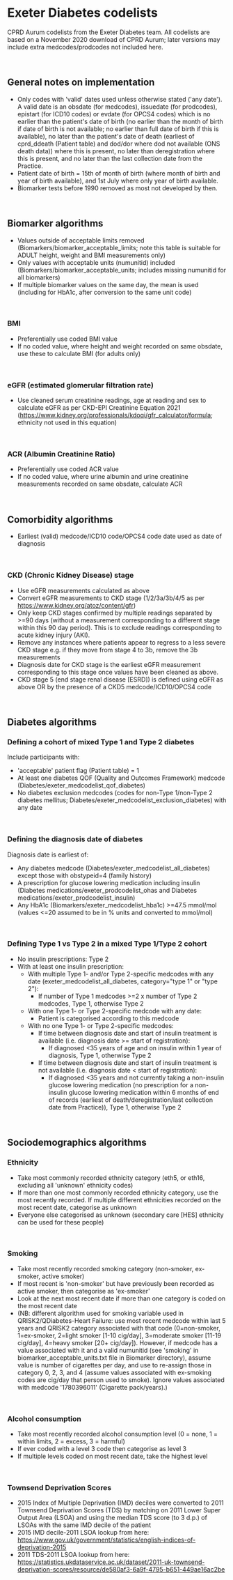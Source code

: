 # Exeter Diabetes codelists
CPRD Aurum codelists from the Exeter Diabetes team. All codelists are based on a November 2020 download of CPRD Aurum; later versions may include extra medcodes/prodcodes not included here.

&nbsp;

## General notes on implementation
* Only codes with 'valid' dates used unless otherwise stated ('any date'). A valid date is an obsdate (for medcodes), issuedate (for prodcodes), epistart (for ICD10 codes) or evdate (for OPCS4 codes) which is no earlier than the patient's date of birth (no earlier than the month of birth if date of birth is not available; no earlier than full date of birth if this is available), no later than the patient's date of death (earliest of cprd_ddeath (Patient table) and dod/dor where dod not available (ONS death data)) where this is present, no later than deregistration where this is present, and no later than the last collection date from the Practice.
* Patient date of birth = 15th of month of birth (where month of birth and year of birth available), and 1st July where only year of birth available.
* Biomarker tests before 1990 removed as most not developed by then.

&nbsp;

## Biomarker algorithms
* Values outside of acceptable limits removed (Biomarkers/biomarker_acceptable_limits; note this table is suitable for ADULT height, weight and BMI measurements only)
* Only values with acceptable units (numunitid) included (Biomarkers/biomarker_acceptable_units; includes missing numunitid for all biomarkers)
* If multiple biomarker values on the same day, the mean is used (including for HbA1c, after conversion to the same unit code)

&nbsp;

### BMI
* Preferentially use coded BMI value
* If no coded value, where height and weight recorded on same obsdate, use these to calculate BMI (for adults only)

&nbsp;

### eGFR (estimated glomerular filtration rate)
* Use cleaned serum creatinine readings, age at reading and sex to calculate eGFR as per CKD-EPI Creatinine Equation 2021 (https://www.kidney.org/professionals/kdoqi/gfr_calculator/formula; ethnicity not used in this equation)

&nbsp;

### ACR (Albumin Creatinine Ratio)
* Preferentially use coded ACR value
* If no coded value, where urine albumin and urine creatinine measurements recorded on same obsdate, calculate ACR

&nbsp;

## Comorbidity algorithms
* Earliest (valid) medcode/ICD10 code/OPCS4 code date used as date of diagnosis

&nbsp;

### CKD (Chronic Kidney Disease) stage
* Use eGFR measurements calculated as above
* Convert eGFR measurements to CKD stage (1/2/3a/3b/4/5 as per https://www.kidney.org/atoz/content/gfr)
* Only keep CKD stages confirmed by multiple readings separated by >=90 days (without a measurement corresponding to a different stage within this 90 day period). This is to exclude readings corresponding to acute kidney injury (AKI).
* Remove any instances where patients appear to regress to a less severe CKD stage e.g. if they move from stage 4 to 3b, remove the 3b measurements
* Diagnosis date for CKD stage is the earliest eGFR measurement corresponding to this stage once values have been cleaned as above.
* CKD stage 5 (end stage renal disease [ESRD]) is defined using eGFR as above OR by the presence of a CKD5 medcode/ICD10/OPCS4 code

&nbsp;

## Diabetes algorithms

### Defining a cohort of mixed Type 1 and Type 2 diabetes
Include participants with:
* 'acceptable' patient flag (Patient table) = 1
* At least one diabetes QOF (Quality and Outcomes Framework) medcode (Diabetes/exeter_medcodelist_qof_diabetes)
* No diabetes exclusion medcodes (codes for non-Type 1/non-Type 2 diabetes mellitus; Diabetes/exeter_medcodelist_exclusion_diabetes) with any date

&nbsp;

### Defining the diagnosis date of diabetes
Diagnosis date is earliest of:
* Any diabetes medcode (Diabetes/exeter_medcodelist_all_diabetes) except those with obstypeid=4 (family history)
* A prescription for glucose lowering medication including insulin (Diabetes medications/exeter_prodcodelist_ohas and Diabetes medications/exeter_prodcodelist_insulin)
* Any HbA1c (Biomarkers/exeter_medcodelist_hba1c) >=47.5 mmol/mol (values <=20 assumed to be in % units and converted to mmol/mol)


&nbsp;

### Defining Type 1 vs Type 2 in a mixed Type 1/Type 2 cohort
* No insulin prescriptions: Type 2
* With at least one insulin prescription:
  * With multiple Type 1- and/or Type 2-specific medcodes with any date (exeter_medcodelist_all_diabetes, category="type 1" or "type 2"):
    * If number of Type 1 medcodes >=2 x number of Type 2 medcodes, Type 1, otherwise Type 2
  * With one Type 1- or Type 2-specific medcode with any date:
    * Patient is categorised according to this medcode
  * With no one Type 1- or Type 2-specific medcodes:
    * If time between diagnosis date and start of insulin treatment is available (i.e. diagnosis date >= start of registration):
      * If diagnosed <35 years of age and on insulin within 1 year of diagnosis, Type 1, otherwise Type 2
    * If time between diagnosis date and start of insulin treatment is not available (i.e. diagnosis date < start of registration):
      * If diagnosed <35 years and not currently taking a non-insulin glucose lowering medication (no prescription for a non-insulin glucose lowering medication within 6 months of end of records (earliest of death/deregistration/last collection date from Practice)), Type 1, otherwise Type 2
      
&nbsp;

## Sociodemographics algorithms

### Ethnicity
* Take most commonly recorded ethnicity category (eth5, or eth16, excluding all 'unknown' ethnicity codes)
* If more than one most commonly recorded ethnicity category, use the most recently recorded. If multiple different ethnicities recorded on the most recent date, categorise as unknown
* Everyone else categorised as unknown (secondary care [HES] ethnicity can be used for these people)

&nbsp;

### Smoking
* Take most recently recorded smoking category (non-smoker, ex-smoker, active smoker)
* If most recent is 'non-smoker' but have previously been recorded as active smoker, then categorise as 'ex-smoker'
* Look at the next most recent date if more than one category is coded on the most recent date
* (NB: different algorithm used for smoking variable used in QRISK2/QDiabetes-Heart Failure: use most recent medcode within last 5 years and QRISK2 category associated with that code (0=non-smoker, 1=ex-smoker, 2=light smoker [1-10 cig/day], 3=moderate smoker [11-19 cig/day], 4=heavy smoker [20+ cig/day]). However, if medcode has a value associated with it and a valid numunitid (see 'smoking' in biomarker_acceptable_units.txt file in Biomarker directory), assume value is number of cigarettes per day, and use to re-assign those in category 0, 2, 3, and 4 (assume values associated with ex-smoking codes are cig/day that person used to smoke). Ignore values associated with medcode '1780396011' (Cigarette pack/years).)

&nbsp;

### Alcohol consumption
* Take most recently recorded alcohol consumption level (0 = none, 1 = within limits, 2 = excess, 3 = harmful)
* If ever coded with a level 3 code then categorise as level 3
* If multiple levels coded on most recent date, take the highest level

&nbsp;

### Townsend Deprivation Scores
* 2015 Index of Multiple Deprivation (IMD) deciles were converted to 2011 Townsend Deprivation Scores (TDS) by matching on 2011 Lower Super Output Area (LSOA) and using the median TDS score (to 3 d.p.) of LSOAs with the same IMD decile of the patient
* 2015 IMD decile-2011 LSOA lookup from here: https://www.gov.uk/government/statistics/english-indices-of-deprivation-2015
* 2011 TDS-2011 LSOA lookup from here: https://statistics.ukdataservice.ac.uk/dataset/2011-uk-townsend-deprivation-scores/resource/de580af3-6a9f-4795-b651-449ae16ac2be

&nbsp;

